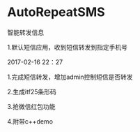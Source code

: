 # AutoRepeatSMS
智能转发信息

1.默认短信应用，收到短信转发到指定手机号

2017-02-16   22：27

1.完成短信转发，增加admin控制短信是否转发

2.生成itf25条形码

3.抢微信红包功能

4.附带c++demo

